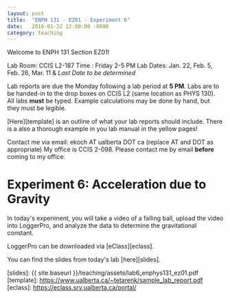 ```yaml
---
layout: post
title:  "ENPH 131 - EZ01 - Experiment 6"
date:   2016-01-22 12:00:00 -0800
category: teaching
---
```


Welcome to ENPH 131 Section EZ01!

Lab Room: CCIS L2-187
Time : Friday 2-5 PM
Lab Dates: Jan. 22, Feb. 5, Feb. 26, Mar. 11 & *Last Date to be determined*

Lab reports are due the Monday following a lab period at **5 PM**. Labs are to be handed-in to the drop boxes on CCIS L2 (same location as PHYS 130). All labs **must** be typed. Example calculations may be done by hand, but they must be legible. 

[Here][template] is an outline of what your lab reports should include. There is a also a thorough example in you lab manual in the yellow pages!

Contact me via email: ekoch AT ualberta DOT ca (replace AT and DOT as appropriate)
My office is CCIS 2-098. Please contact me by email **before** coming to my office.

Experiment 6: Acceleration due to Gravity
=========================================

In today's experiment, you will take a video of a falling ball, upload the video into LoggerPro, and analyze the data to determine the gravitational constant.

LoggerPro can be downloaded via [eClass][eclass].

You can find the slides from today's lab [here][slides].


[slides]: {{ site.baseurl }}/teaching/assets/lab6_enphys131_ez01.pdf
[template]: https://www.ualberta.ca/~tetarenk/sample_lab_report.pdf
[eclass]: https://eclass.srv.ualberta.ca/portal/
